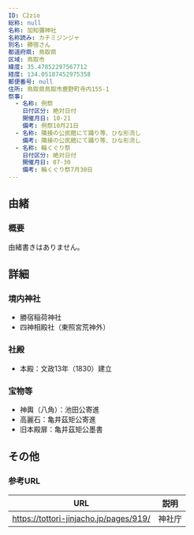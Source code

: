 ```yaml
---
ID: C2zio
総称: null
名称: 加知彌神社
名称読み: カチミジンジャ
別名: 勝宿さん
都道府県: 鳥取県
区域: 鳥取市
緯度: 35.47852297567712
経度: 134.05187452975358
郵便番号: null
住所: 鳥取県鳥取市鹿野町寺内155-1
祭事:
  - 名称: 例祭
    日付区分: 絶対日付
    開催月日: 10-21
    備考: 例祭10月21日
  - 名称: 隣接の公民館にて踊り等、ひな形流し
    備考: 隣接の公民館にて踊り等、ひな形流し
  - 名称: 輪くぐり祭
    日付区分: 絶対日付
    開催月日: 07-30
    備考: 輪くぐり祭7月30日
---
```


## 由緒

### 概要

由緒書きはありません。

## 詳細

### 境内神社

- 勝宿稲荷神社
- 四神相殿社（東照宮荒神外）

### 社殿

- 本殿：文政13年（1830）建立

### 宝物等

- 神輿（八角）：池田公寄進
- 高麗石：亀井茲矩公寄進
- 旧本殿扉：亀井茲矩公墨書

## その他

### 参考URL

| URL                                    | 説明   |
| -------------------------------------- | ------ |
| https://tottori-jinjacho.jp/pages/919/ | 神社庁 |
